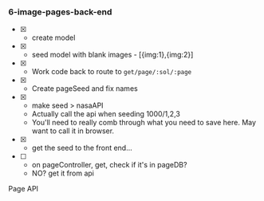 ### 6-image-pages-back-end
- [x] - create model
- [x] - seed model with blank images - [{img:1},{img:2}]
- [x] - Work code back to route to `get/page/:sol/:page`
- [x] - Create pageSeed and fix names
- [x] - make seed > nasaAPI
  - Actually call the api when seeding 1000/1,2,3
  - You'll need to really comb through what you need to save here. May want to call it in browser.
- [x] - get the seed to the front end...
- [ ] - on pageController, get, check if it's in pageDB?
  - NO? get it from api

Page API
